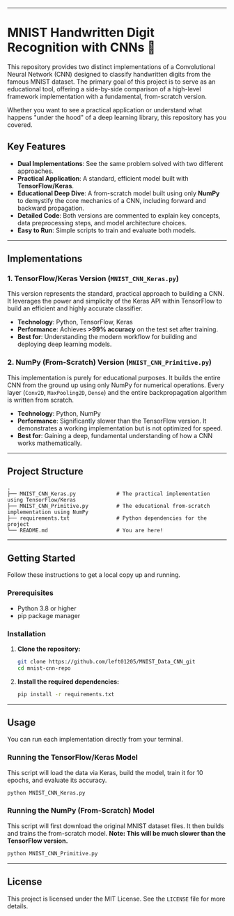 
-----

# MNIST Handwritten Digit Recognition with CNNs 🧠

This repository provides two distinct implementations of a Convolutional Neural Network (CNN) designed to classify handwritten digits from the famous MNIST dataset. The primary goal of this project is to serve as an educational tool, offering a side-by-side comparison of a high-level framework implementation with a fundamental, from-scratch version.

Whether you want to see a practical application or understand what happens "under the hood" of a deep learning library, this repository has you covered.

## Key Features

  * **Dual Implementations**: See the same problem solved with two different approaches.
  * **Practical Application**: A standard, efficient model built with **TensorFlow/Keras**.
  * **Educational Deep Dive**: A from-scratch model built using only **NumPy** to demystify the core mechanics of a CNN, including forward and backward propagation.
  * **Detailed Code**: Both versions are commented to explain key concepts, data preprocessing steps, and model architecture choices.
  * **Easy to Run**: Simple scripts to train and evaluate both models.

-----

## Implementations

### 1\. TensorFlow/Keras Version (`MNIST_CNN_Keras.py`)

This version represents the standard, practical approach to building a CNN. It leverages the power and simplicity of the Keras API within TensorFlow to build an efficient and highly accurate classifier.

  * **Technology**: Python, TensorFlow, Keras
  * **Performance**: Achieves **\>99% accuracy** on the test set after training.
  * **Best for**: Understanding the modern workflow for building and deploying deep learning models.

### 2\. NumPy (From-Scratch) Version (`MNIST_CNN_Primitive.py`)

This implementation is purely for educational purposes. It builds the entire CNN from the ground up using only NumPy for numerical operations. Every layer (`Conv2D`, `MaxPooling2D`, `Dense`) and the entire backpropagation algorithm is written from scratch.

  * **Technology**: Python, NumPy
  * **Performance**: Significantly slower than the TensorFlow version. It demonstrates a working implementation but is not optimized for speed.
  * **Best for**: Gaining a deep, fundamental understanding of how a CNN works mathematically.

-----

## Project Structure

```
.
├── MNIST_CNN_Keras.py             # The practical implementation using TensorFlow/Keras
├── MNIST_CNN_Primitive.py         # The educational from-scratch implementation using NumPy
├── requirements.txt               # Python dependencies for the project
└── README.md                      # You are here!
```

-----

## Getting Started

Follow these instructions to get a local copy up and running.

### Prerequisites

  * Python 3.8 or higher
  * pip package manager

### Installation

1.  **Clone the repository:**

    ```sh
    git clone https://github.com/left01205/MNIST_Data_CNN_git
    cd mnist-cnn-repo
    ```

2.  **Install the required dependencies:**

    ```sh
    pip install -r requirements.txt
    ```

-----

## Usage

You can run each implementation directly from your terminal.

### Running the TensorFlow/Keras Model

This script will load the data via Keras, build the model, train it for 10 epochs, and evaluate its accuracy.

```sh
python MNIST_CNN_Keras.py
```

### Running the NumPy (From-Scratch) Model

This script will first download the original MNIST dataset files. It then builds and trains the from-scratch model. **Note: This will be much slower than the TensorFlow version.**

```sh
python MNIST_CNN_Primitive.py
```

-----

## License

This project is licensed under the MIT License. See the `LICENSE` file for more details.
